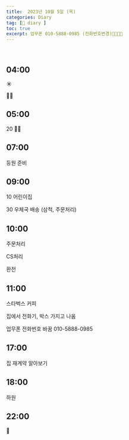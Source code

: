 ```yaml
---
title:  2023년 10월 5일 (목)
categories: Diary
tag: [📒 diary ]
toc: true
excerpt: 업무폰 010-5888-0985 (전화번호변경)🏃🏻🤸🏻
---
```

​
## 04:00

☀️

🤸🏻

## 05:00

20 🏃🏻

## 07:00

등원 준비

## 09:00

10 어린이집

30 우체국 배송 (삼척, 주문처리)

## 10:00

주문처리

CS처리

환전

## 11:00

스타벅스 커피

집에서 전화기, 박스 가지고 나옴

업무폰 전화번호 바꿈 010-5888-0985

## 17:00

집 재계약 알아보기

## 18:00

하원

## 22:00

🌙

<br><br><br>